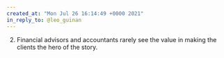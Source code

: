 ```yaml
---
created_at: "Mon Jul 26 16:14:49 +0000 2021"
in_reply_to: @leo_guinan
---
```


2. Financial advisors and accountants rarely see the value in making the clients the hero of the story.
